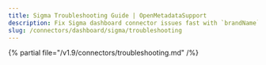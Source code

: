 ```yaml
---
title: Sigma Troubleshooting Guide | OpenMetadataSupport
description: Fix Sigma dashboard connector issues fast with `brandName`'stroubleshooting guide. Solve common errors, connection problems, and data sync issues.
slug: /connectors/dashboard/sigma/troubleshooting
---
```


{% partial file="/v1.9/connectors/troubleshooting.md" /%}
